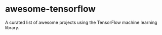 # awesome-tensorflow
A curated list of awesome projects using the TensorFlow machine learning library.
